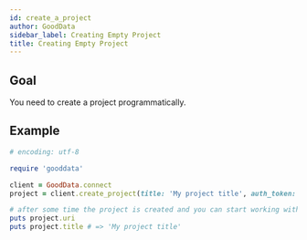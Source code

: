 ```yaml
---
id: create_a_project
author: GoodData
sidebar_label: Creating Empty Project
title: Creating Empty Project
---
```


Goal
-------

You need to create a project programmatically.

Example
--------


```ruby
# encoding: utf-8

require 'gooddata'

client = GoodData.connect
project = client.create_project(title: 'My project title', auth_token: 'PROJECT_CREATION_TOKEN')

# after some time the project is created and you can start working with it
puts project.uri
puts project.title # => 'My project title'
```
